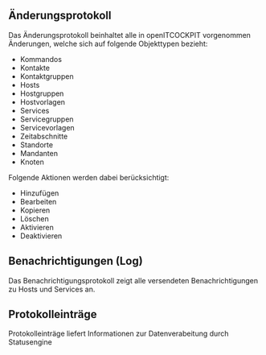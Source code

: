 ## Änderungsprotokoll

Das Änderungsprotokoll beinhaltet alle in openITCOCKPIT vorgenommen Änderungen, welche sich auf folgende Objekttypen bezieht:

-   Kommandos
-   Kontakte
-   Kontaktgruppen
-   Hosts
-   Hostgruppen
-   Hostvorlagen
-   Services
-   Servicegruppen
-   Servicevorlagen
-   Zeitabschnitte
-   Standorte
-   Mandanten
-   Knoten

Folgende Aktionen werden dabei berücksichtigt:

-   Hinzufügen
-   Bearbeiten
-   Kopieren
-   Löschen
-   Aktivieren
-   Deaktivieren




## Benachrichtigungen (Log)

Das Benachrichtigungsprotokoll zeigt alle versendeten Benachrichtigungen zu Hosts und Services an.


## Protokolleinträge

Protokolleinträge liefert Informationen zur Datenverabeitung durch Statusengine